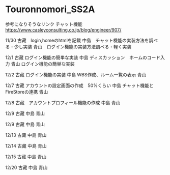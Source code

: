 # Touronnomori_SS2A
参考になりそうなリンク
チャット機能　https://www.casleyconsulting.co.jp/blog/engineer/907/


11/30 
古藏　login,homeのhtmlを記載
中島　チャット機能の実装方法を調べる・少し実装
青山　ログイン機能の実装方法調べる・軽く実装

12/1
古藏    ログイン機能の簡単な実装
中島    ディスカッション　ホームのコード入力
青山    ログイン機能の簡単な実装

12/2
古藏    ログイン機能の実装
中島    WBS作成、ルーム一覧の表示
青山

12/7
古藏    アカウントの設定画面の作成　50%くらい
中島    チャット機能とFireStoreの連携
青山

12/8
古藏　アカウントプロフィール機能の作成
中島
青山

12/9
古藏
中島
青山

12/9
古藏
中島
青山

12/13
古藏
中島
青山

12/14
古藏
中島
青山

12/15
古藏
中島
青山

12/20
古藏
中島
青山

